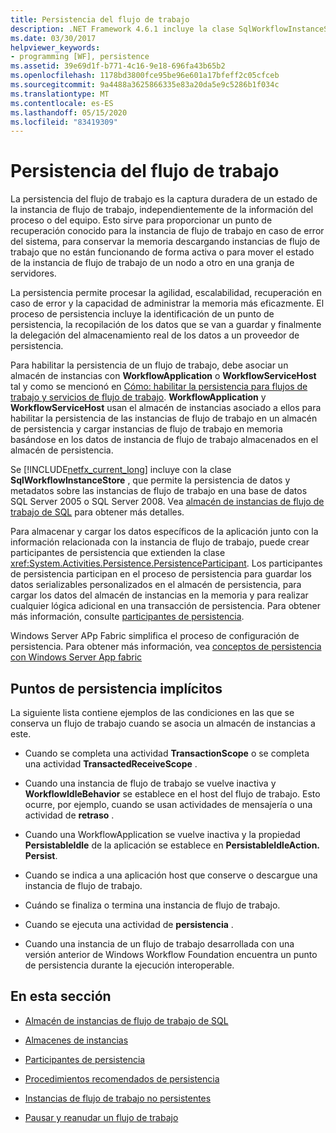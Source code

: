 ```yaml
---
title: Persistencia del flujo de trabajo
description: .NET Framework 4.6.1 incluye la clase SqlWorkflowInstanceStore, que permite la persistencia de datos de flujo de trabajo y metadatos en una base de datos de SQL Server.
ms.date: 03/30/2017
helpviewer_keywords:
- programming [WF], persistence
ms.assetid: 39e69d1f-b771-4c16-9e18-696fa43b65b2
ms.openlocfilehash: 1178bd3800fce95be96e601a17bfeff2c05cfceb
ms.sourcegitcommit: 9a4488a3625866335e83a20da5e9c5286b1f034c
ms.translationtype: MT
ms.contentlocale: es-ES
ms.lasthandoff: 05/15/2020
ms.locfileid: "83419309"
---
```

# <a name="workflow-persistence"></a>Persistencia del flujo de trabajo
La persistencia del flujo de trabajo es la captura duradera de un estado de la instancia de flujo de trabajo, independientemente de la información del proceso o del equipo. Esto sirve para proporcionar un punto de recuperación conocido para la instancia de flujo de trabajo en caso de error del sistema, para conservar la memoria descargando instancias de flujo de trabajo que no están funcionando de forma activa o para mover el estado de la instancia de flujo de trabajo de un nodo a otro en una granja de servidores.  
  
 La persistencia permite procesar la agilidad, escalabilidad, recuperación en caso de error y la capacidad de administrar la memoria más eficazmente. El proceso de persistencia incluye la identificación de un punto de persistencia, la recopilación de los datos que se van a guardar y finalmente la delegación del almacenamiento real de los datos a un proveedor de persistencia.  
  
 Para habilitar la persistencia de un flujo de trabajo, debe asociar un almacén de instancias con **WorkflowApplication** o **WorkflowServiceHost** tal y como se mencionó en [Cómo: habilitar la persistencia para flujos de trabajo y servicios de flujo de trabajo](how-to-enable-persistence-for-workflows-and-workflow-services.md). **WorkflowApplication** y **WorkflowServiceHost** usan el almacén de instancias asociado a ellos para habilitar la persistencia de las instancias de flujo de trabajo en un almacén de persistencia y cargar instancias de flujo de trabajo en memoria basándose en los datos de instancia de flujo de trabajo almacenados en el almacén de persistencia.  
  
 Se [!INCLUDE[netfx_current_long](../../../includes/netfx-current-long-md.md)] incluye con la clase **SqlWorkflowInstanceStore** , que permite la persistencia de datos y metadatos sobre las instancias de flujo de trabajo en una base de datos SQL Server 2005 o SQL Server 2008. Vea [almacén de instancias de flujo de trabajo de SQL](sql-workflow-instance-store.md) para obtener más detalles.  
  
 Para almacenar y cargar los datos específicos de la aplicación junto con la información relacionada con la instancia de flujo de trabajo, puede crear participantes de persistencia que extienden la clase <xref:System.Activities.Persistence.PersistenceParticipant>. Los participantes de persistencia participan en el proceso de persistencia para guardar los datos serializables personalizados en el almacén de persistencia, para cargar los datos del almacén de instancias en la memoria y para realizar cualquier lógica adicional en una transacción de persistencia. Para obtener más información, consulte [participantes de persistencia](persistence-participants.md).  
  
 Windows Server APp Fabric simplifica el proceso de configuración de persistencia. Para obtener más información, vea [conceptos de persistencia con Windows Server App fabric](https://docs.microsoft.com/previous-versions/appfabric/ee677272(v=azure.10))  
  
## <a name="implicit-persistence-points"></a>Puntos de persistencia implícitos  
 La siguiente lista contiene ejemplos de las condiciones en las que se conserva un flujo de trabajo cuando se asocia un almacén de instancias a este.  
  
- Cuando se completa una actividad **TransactionScope** o se completa una actividad **TransactedReceiveScope** .  
  
- Cuando una instancia de flujo de trabajo se vuelve inactiva y **WorkflowIdleBehavior** se establece en el host del flujo de trabajo. Esto ocurre, por ejemplo, cuando se usan actividades de mensajería o una actividad de **retraso** .  
  
- Cuando una WorkflowApplication se vuelve inactiva y la propiedad **PersistableIdle** de la aplicación se establece en **PersistableIdleAction. Persist**.  
  
- Cuando se indica a una aplicación host que conserve o descargue una instancia de flujo de trabajo.  
  
- Cuándo se finaliza o termina una instancia de flujo de trabajo.  
  
- Cuando se ejecuta una actividad de **persistencia** .  
  
- Cuando una instancia de un flujo de trabajo desarrollada con una versión anterior de Windows Workflow Foundation encuentra un punto de persistencia durante la ejecución interoperable.  
  
## <a name="in-this-section"></a>En esta sección  
  
- [Almacén de instancias de flujo de trabajo de SQL](sql-workflow-instance-store.md)  
  
- [Almacenes de instancias](instance-stores.md)  
  
- [Participantes de persistencia](persistence-participants.md)  
  
- [Procedimientos recomendados de persistencia](persistence-best-practices.md)  
  
- [Instancias de flujo de trabajo no persistentes](non-persisted-workflow-instances.md)  
  
- [Pausar y reanudar un flujo de trabajo](pausing-and-resuming-a-workflow.md)
